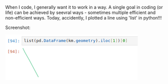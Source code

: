 When I code, I generally want it to work in a way. A single goal in coding (or life) can be achieved by seevral ways - sometimes multiple efficient and non-efficient ways. Today, accidently, I plotted a line using 'list' in python!!!

Screenshot: 

![image](/assets/img/plotting_using_list.png)

